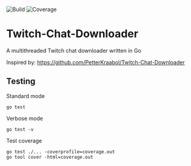 ![Build](https://github.com/DennisPing/Twitch-Chat-Downloader/actions/workflows/go.yml/badge.svg)
![Coverage](https://img.shields.io/badge/Coverage-29.2%25-red)

# Twitch-Chat-Downloader

A multithreaded Twitch chat downloader written in Go

Inspired by: https://github.com/PetterKraabol/Twitch-Chat-Downloader

## Testing

Standard mode
```
go test
```

Verbose mode
```
go test -v
```

Test coverage
```
go test ./... -coverprofile=coverage.out
go tool cover -html=coverage.out
```